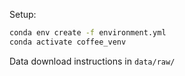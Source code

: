 Setup:
```bash
conda env create -f environment.yml
conda activate coffee_venv
```

Data download instructions in `data/raw/`